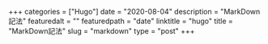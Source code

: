 +++
categories = ["Hugo"]
date = "2020-08-04"
description = "MarkDown記法"
featuredalt = ""
featuredpath = "date"
linktitle = "hugo"
title = "MarkDown記法"
slug = "markdown"
type = "post"
+++
